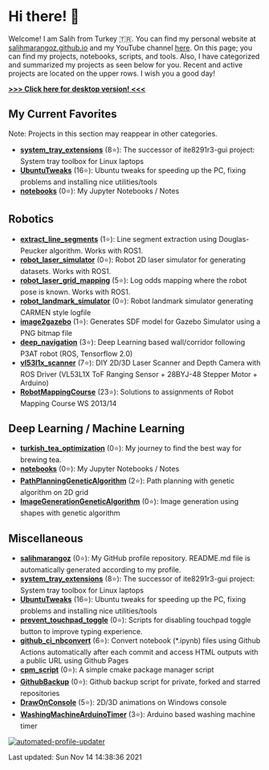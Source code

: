 # Hi there! :wave: 

Welcome! I am Salih from Turkey :tr:. You can find my personal website at [salihmarangoz.github.io](https://salihmarangoz.github.io) and my YouTube channel [here](https://www.youtube.com/channel/UCu8rMm9uYrH-wwY1gI--fSQ). On this page; you can find my projects, notebooks, scripts, and tools. Also, I have categorized and summarized my projects as seen below for you. Recent and active projects are located on the upper rows. I wish you a good day!


[**>>> Click here for desktop version! <<<**](README.md)


## My Current Favorites

Note: Projects in this section may reappear in other categories.
- [**system_tray_extensions**](https://github.com/salihmarangoz/system_tray_extensions) (8:star:): The successor of ite8291r3-gui project: System tray toolbox for Linux laptops 
- [**UbuntuTweaks**](https://github.com/salihmarangoz/UbuntuTweaks) (16:star:): Ubuntu tweaks for speeding up the PC, fixing problems and installing nice utilities/tools 
- [**notebooks**](https://github.com/salihmarangoz/notebooks) (0:star:): My Jupyter Notebooks / Notes 

## Robotics

- [**extract_line_segments**](https://github.com/salihmarangoz/extract_line_segments) (1:star:): Line segment extraction using Douglas-Peucker algorithm. Works with ROS1. 
- [**robot_laser_simulator**](https://github.com/salihmarangoz/robot_laser_simulator) (0:star:): Robot 2D laser simulator for generating datasets. Works with ROS1. 
- [**robot_laser_grid_mapping**](https://github.com/salihmarangoz/robot_laser_grid_mapping) (5:star:): Log odds mapping where the robot pose is known. Works with ROS1. 
- [**robot_landmark_simulator**](https://github.com/salihmarangoz/robot_landmark_simulator) (0:star:): Robot landmark simulator generating CARMEN style logfile 
- [**image2gazebo**](https://github.com/salihmarangoz/image2gazebo) (1:star:): Generates SDF model for Gazebo Simulator using a PNG bitmap file 
- [**deep_navigation**](https://github.com/salihmarangoz/deep_navigation) (3:star:): Deep Learning based wall/corridor following P3AT robot (ROS, Tensorflow 2.0) 
- [**vl53l1x_scanner**](https://github.com/salihmarangoz/vl53l1x_scanner) (7:star:): DIY 2D/3D Laser Scanner and Depth Camera with ROS Driver (VL53L1X ToF Ranging Sensor + 28BYJ-48 Stepper Motor + Arduino) 
- [**RobotMappingCourse**](https://github.com/salihmarangoz/RobotMappingCourse) (23:star:): Solutions to assignments of Robot Mapping Course WS 2013/14 

## Deep Learning / Machine Learning

- [**turkish_tea_optimization**](https://github.com/salihmarangoz/turkish_tea_optimization) (0:star:): My journey to find the best way for brewing tea. 
- [**notebooks**](https://github.com/salihmarangoz/notebooks) (0:star:): My Jupyter Notebooks / Notes 
- [**PathPlanningGeneticAlgorithm**](https://github.com/salihmarangoz/PathPlanningGeneticAlgorithm) (2:star:): Path planning with genetic algorithm on 2D grid 
- [**ImageGenerationGeneticAlgorithm**](https://github.com/salihmarangoz/ImageGenerationGeneticAlgorithm) (0:star:): Image generation using shapes with genetic algorithm 

## Miscellaneous

- [**salihmarangoz**](https://github.com/salihmarangoz/salihmarangoz) (0:star:): My GitHub profile repository. README.md file is automatically generated according to my profile. 
- [**system_tray_extensions**](https://github.com/salihmarangoz/system_tray_extensions) (8:star:): The successor of ite8291r3-gui project: System tray toolbox for Linux laptops 
- [**UbuntuTweaks**](https://github.com/salihmarangoz/UbuntuTweaks) (16:star:): Ubuntu tweaks for speeding up the PC, fixing problems and installing nice utilities/tools 
- [**prevent_touchpad_toggle**](https://github.com/salihmarangoz/prevent_touchpad_toggle) (0:star:): Scripts for disabling touchpad toggle button to improve typing experience. 
- [**github_ci_nbconvert**](https://github.com/salihmarangoz/github_ci_nbconvert) (6:star:): Convert notebook (*.ipynb) files using Github Actions automatically after each commit and access HTML outputs with a public URL using Github Pages 
- [**cpm_script**](https://github.com/salihmarangoz/cpm_script) (0:star:): A simple cmake package manager script 
- [**GithubBackup**](https://github.com/salihmarangoz/GithubBackup) (0:star:): Github backup script for private, forked and starred repositories 
- [**DrawOnConsole**](https://github.com/salihmarangoz/DrawOnConsole) (5:star:): 2D/3D animations on Windows console 
- [**WashingMachineArduinoTimer**](https://github.com/salihmarangoz/WashingMachineArduinoTimer) (3:star:): Arduino based washing machine timer 

[![automated-profile-updater](https://github.com/salihmarangoz/salihmarangoz/actions/workflows/update.yml/badge.svg)](https://github.com/salihmarangoz/salihmarangoz/actions/workflows/update.yml)



Last updated: Sun Nov 14 14:38:36 2021

